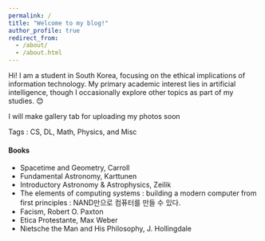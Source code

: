 ```yaml
---
permalink: /
title: "Welcome to my blog!"
author_profile: true
redirect_from: 
  - /about/
  - /about.html
---
```


Hi! I am a student in South Korea, focusing on the ethical implications of information technology. My primary academic interest lies in artificial intelligence, though I occasionally explore other topics as part of my studies. 😊

I will make gallery tab for uploading my photos soon

Tags : CS, DL, Math, Physics, and Misc

#### Books

- Spacetime and Geometry, Carroll
- Fundamental Astronomy, Karttunen
- Introductory Astronomy & Astrophysics, Zeilik
- The elements of computing systems : building a modern computer from first principles : NAND만으로 컴퓨터를 만들 수 있다.
- Facism, Robert O. Paxton
- Etica Protestante, Max Weber
- Nietsche the Man and His Philosophy, J. Hollingdale
